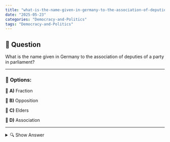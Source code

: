 ```yaml
---
title: "what-is-the-name-given-in-germany-to-the-association-of-deputies-of-a-party-in-parliament"
date: "2025-05-23"
categories: "Democracy-and-Politics"
tags: "Democracy-and-Politics"
---
```


## 📌 **Question**

What is the name given in Germany to the association of deputies of a party in parliament?



---

### 📝 **Options:**

🔘 **A)** Fraction

🔘 **B)** Opposition

🔘 **C)** Elders

🔘 **D)** Association

---

<details>
  <summary>🔍 Show Answer</summary>

  <p>
💡  <b>Correct Answer:</b>  a
  </p>
  <p>
    📖<b>Explanation:</b>
    
  </p>
</details>
